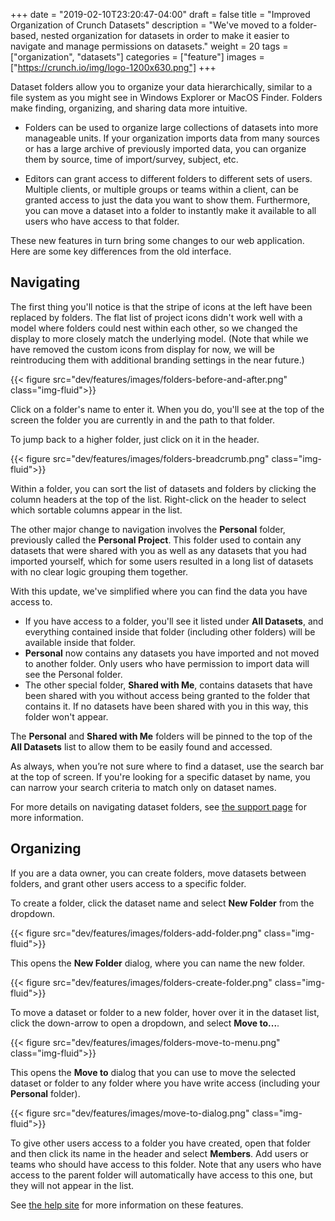 +++
date = "2019-02-10T23:20:47-04:00"
draft = false
title = "Improved Organization of Crunch Datasets"
description = "We've moved to a folder-based, nested organization for datasets in order to make it easier to navigate and manage permissions on datasets."
weight = 20
tags = ["organization", "datasets"]
categories = ["feature"]
images = ["https://crunch.io/img/logo-1200x630.png"]
+++

Dataset folders allow you to organize your data hierarchically, similar to a file system as you might see in Windows Explorer or MacOS Finder. Folders make finding, organizing, and sharing data more intuitive.

* Folders can be used to organize large collections of datasets into more manageable units. If your organization imports data from many sources or has a large archive of previously imported data, you can organize them by source, time of import/survey, subject, etc.

* Editors can grant access to different folders to different sets of users. Multiple clients, or multiple groups or teams within a client, can be granted access to just the data you want to show them. Furthermore, you can move a dataset into a folder to instantly make it available to all users who have access to that folder.

These new features in turn bring some changes to our web application. Here are some key differences from the old interface.

## Navigating

The first thing you'll notice is that the stripe of icons at the left have been replaced by folders. The flat list of project icons didn't work well with a model where folders could nest within each other, so we changed the display to more closely match the underlying model. (Note that while we have removed the custom icons from display for now, we will be reintroducing them with additional branding settings in the near future.)

{{< figure src="dev/features/images/folders-before-and-after.png" class="img-fluid">}}

Click on a folder's name to enter it. When you do, you'll see at the top of the screen the folder you are currently in and the path to that folder.

To jump back to a higher folder, just click on it in the header.

{{< figure src="dev/features/images/folders-breadcrumb.png" class="img-fluid">}}

Within a folder, you can sort the list of datasets and folders by clicking the column headers at the top of the list. Right-click on the header to select which sortable columns appear in the list.

The other major change to navigation involves the **Personal** folder, previously called the **Personal Project**. This folder used to contain any datasets that were shared with you as well as any datasets that you had imported yourself, which for some users resulted in a long list of datasets with no clear logic grouping them together.

With this update, we've simplified where you can find the data you have access to.

* If you have access to a folder, you'll see it listed under **All Datasets**, and everything contained inside that folder (including other folders) will be available inside that folder.
* **Personal** now contains any datasets you have imported and not moved to another folder. Only users who have permission to import data will see the Personal folder.
* The other special folder, **Shared with Me**, contains datasets that have been shared with you without access being granted to the folder that contains it. If no datasets have been shared with you in this way, this folder won't appear.

The **Personal** and **Shared with Me** folders will be pinned to the top of the **All Datasets** list to allow them to be easily found and accessed.

As always, when you’re not sure where to find a dataset, use the search bar at the top of screen. If you're looking for a specific dataset by name, you can narrow your search criteria to match only on dataset names.

For more details on navigating dataset folders, see [the support page](http://support.crunch.io/articles/cEBBbgki/Navigating-Datasets-Early-Access) for more information.

## Organizing

If you are a data owner, you can create folders, move datasets between folders, and grant other users access to a specific folder.

To create a folder, click the dataset name and select **New Folder** from the dropdown.

{{< figure src="dev/features/images/folders-add-folder.png" class="img-fluid">}}

This opens the **New Folder** dialog, where you can name the new folder.

{{< figure src="dev/features/images/folders-create-folder.png" class="img-fluid">}}

To move a dataset or folder to a new folder, hover over it in the dataset list, click the down-arrow to open a dropdown, and select **Move to...**.

{{< figure src="dev/features/images/folders-move-to-menu.png" class="img-fluid">}}

This opens the **Move to** dialog that you can use to move the selected dataset or folder to any folder where you have write access (including your **Personal** folder).

{{< figure src="dev/features/images/move-to-dialog.png" class="img-fluid">}}

To give other users access to a folder you have created, open that folder and then click its name in the header and select **Members**. Add users or teams who should have access to this folder. Note that any users who have access to the parent folder will automatically have access to this one, but they will not appear in the list.

See [the help site](http://support.crunch.io/articles/ceXXoAEi/Organizing-Datasets-Early-Access) for more information on these features.

